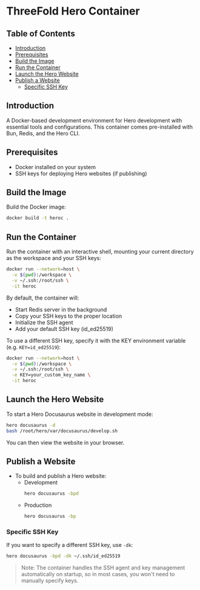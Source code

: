 <h1> ThreeFold Hero Container</h1>

<h2> Table of Contents</h2>

- [Introduction](#introduction)
- [Prerequisites](#prerequisites)
- [Build the Image](#build-the-image)
- [Run the Container](#run-the-container)
- [Launch the Hero Website](#launch-the-hero-website)
- [Publish a Website](#publish-a-website)
  - [Specific SSH Key](#specific-ssh-key)

## Introduction

A Docker-based development environment for Hero development with essential tools and configurations. This container comes pre-installed with Bun, Redis, and the Hero CLI.

## Prerequisites

- Docker installed on your system
- SSH keys for deploying Hero websites (if publishing)

## Build the Image

Build the Docker image:
```bash
docker build -t heroc .
```

## Run the Container

Run the container with an interactive shell, mounting your current directory as the workspace and your SSH keys:

```bash
docker run --network=host \
  -v $(pwd):/workspace \
  -v ~/.ssh:/root/ssh \
  -it heroc
```

By default, the container will:
- Start Redis server in the background
- Copy your SSH keys to the proper location
- Initialize the SSH agent
- Add your default SSH key (id_ed25519)

To use a different SSH key, specify it with the KEY environment variable (e.g. `KEY=id_ed25519`):

```bash
docker run --network=host \
  -v $(pwd):/workspace \
  -v ~/.ssh:/root/ssh \
  -e KEY=your_custom_key_name \
  -it heroc
```

## Launch the Hero Website

To start a Hero Docusaurus website in development mode:

```bash
hero docusaurus -d
bash /root/hero/var/docusaurus/develop.sh
```

You can then view the website in your browser.

## Publish a Website

- To build and publish a Hero website:
  - Development
    ```bash
    hero docusaurus -bpd
    ```
  - Production
    ```bash
    hero docusaurus -bp
    ```
### Specific SSH Key

If you want to specify a different SSH key, use `-dk`:

```bash
hero docusaurus -bpd -dk ~/.ssh/id_ed25519
```

> Note: The container handles the SSH agent and key management automatically on startup, so in most cases, you won't need to manually specify keys.